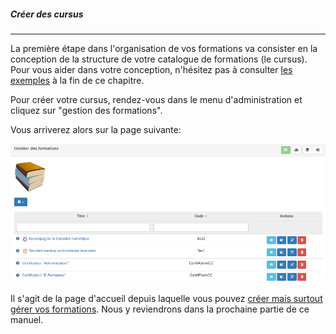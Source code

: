 ##### Créer des cursus
---
La première étape dans l'organisation de vos formations va consister en la conception de la structure de votre catalogue de formations (le cursus). Pour vous aider dans votre conception, n'hésitez pas à consulter [les exemples](examples.md) à la fin de ce chapitre.

Pour créer votre cursus, rendez-vous dans le menu d'administration et cliquez sur "gestion des formations".

Vous arriverez alors sur la page suivante:

![](images/cursus-fig23.png)

Il s'agit de la page d'accueil depuis laquelle vous pouvez [créer mais surtout gérer vos formations](create-trainings.md). Nous y reviendrons dans la prochaine partie de ce manuel. 


